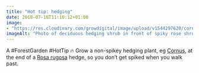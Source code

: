 ```yaml
---
title: "Hot tip: hedging"
date: 2018-07-18T11:10:12+01:00
image: 
- "https://res.cloudinary.com/growdigital/image/upload/v1544297620/cornus-28601281207.jpg"
imageAlt: "Photo of deciduous hedging shrub in front of spiky rose shrub"
---
```


A #ForestGarden #HotTip 🔥 Grow a non-spikey hedging plant, eg [Cornus](https://pfaf.org/user/plant.aspx?latinname=Cornus+sericea), at the end of a [Rosa rugosa](https://pfaf.org/user/plant.aspx?latinname=Rosa+rugosa) hedge, so you don’t get spiked when you walk past.
